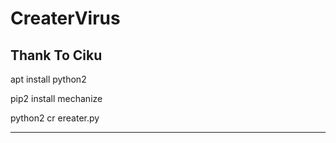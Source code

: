 # CreaterVirus

Thank To Ciku
-------------

apt install python2


pip2 install mechanize

python2 cr ereater.py
______________________

